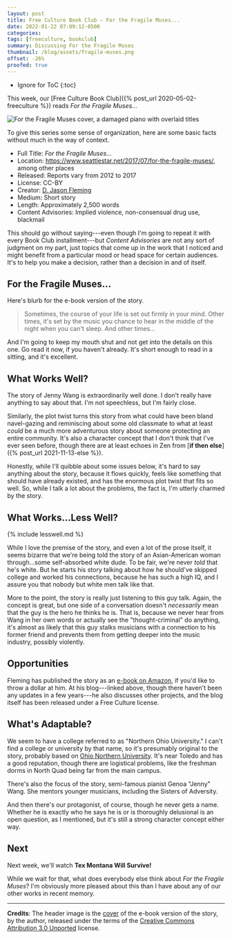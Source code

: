 ```yaml
---
layout: post
title: Free Culture Book Club — For the Fragile Muses...
date: 2022-01-22 07:09:12-0500
categories:
tags: [freeculture, bookclub]
summary: Discussing For the Fragile Muses
thumbnail: /blog/assets/fragile-muses.png
offset: -26%
proofed: true
---
```


* Ignore for ToC
{:toc}

This week, our [Free Culture Book Club]({% post_url 2020-05-02-freeculture %}) reads *For the Fragile Muses...*

![For the Fragile Muses cover, a damaged piano with overlaid titles](/blog/assets/fragile-muses.png "Sometimes the ivories tickle back")

To give this series some sense of organization, here are some basic facts without much in the way of context.

 * Full Title:  *For the Fragile Muses...*
 * Location:  <https://www.seattlestar.net/2017/07/for-the-fragile-muses/>, among other places
 * Released:  Reports vary from 2012 to 2017
 * License:  CC-BY
 * Creator:  [D. Jason Fleming](https://blindslapstick.wordpress.com/)
 * Medium:  Short story
 * Length:  Approximately 2,500 words
 * Content Advisories:  Implied violence, non-consensual drug use, blackmail

This should go without saying---even though I'm going to repeat it with every Book Club installment---but *Content Advisories* are not any sort of judgment on my part, just topics that come up in the work that I noticed and might benefit from a particular mood or head space for certain audiences.  It's to help you make a decision, rather than a decision in and of itself.

## For the Fragile Muses...

Here's blurb for the e-book version of the story.

 > Sometimes, the course of your life is set out firmly in your mind. Other times, it's set by the music you chance to hear in the middle of the night when you can't sleep. And other times...

And I'm going to keep my mouth shut and not get into the details on this one.  Go read it now, if you haven't already.  It's short enough to read in a sitting, and it's excellent.

## What Works Well?

The story of Jenny Wang is extraordinarily well done.  I don't really have anything to say about that.  I'm not speechless, but I'm fairly close.

Similarly, the plot twist turns this story from what could have been bland navel-gazing and reminiscing about some old classmate to what at least *could* be a much more adventurous story about someone protecting an entire community.  It's also a character concept that I don't think that I've ever seen before, though there are at least echoes in Zen from [**if then else**]({% post_url 2021-11-13-else %}).

Honestly, while I'll quibble about some issues below, it's hard to say anything about the story, because it flows quickly, feels like something that should have already existed, and has the enormous plot twist that fits so well.  So, while I talk a lot about the problems, the fact is, I'm utterly charmed by the story.

## What Works...Less Well?

{% include lesswell.md %}

While I love the premise of the story, and even a lot of the prose itself, it seems bizarre that we're being told the story of an Asian-American woman through...some self-absorbed white dude.  To be fair, we're never *told* that he's white.  But he starts his story talking about how he should've skipped college and worked his connections, because he has such a high IQ, and I assure you that nobody but white men talk like that.

More to the point, the story is really just listening to this guy talk.  Again, the concept is great, but one side of a conversation doesn't *necessarily* mean that the guy is the hero he thinks he is.  That is, because we never hear from Wang in her own words or actually see the "thought-criminal" do anything, it's almost as likely that this guy stalks musicians with a connection to his former friend and prevents them from getting deeper into the music industry, possibly violently.

## Opportunities

Fleming has published the story as an [e-book on Amazon](https://amzn.to/3FrDdFa), if you'd like to throw a dollar at him.  At his blog---linked above, though there haven't been any updates in a few years---he also discusses other projects, and the blog itself has been released under a Free Culture license.

## What's Adaptable?

We seem to have a college referred to as "Northern Ohio University."  I can't find a college or university by that name, so it's presumably original to the story, probably based on [Ohio Northern University](https://en.wikipedia.org/wiki/Ohio_Northern_University).  It's near Toledo and has a good reputation, though there are logistical problems, like the freshman dorms in North Quad being far from the main campus.

There's also the focus of the story, semi-famous pianist Genoa "Jenny" Wang.  She mentors younger musicians, including the Sisters of Adversity.

And then there's our protagonist, of course, though he never gets a name.  Whether he is exactly who he says he is or is thoroughly delusional is an open question, as I mentioned, but it's still a strong character concept either way.

## Next

Next week, we'll watch **Tex Montana Will Survive!**

While we wait for that, what does everybody else think about *For the Fragile Muses*?  I'm obviously more pleased about this than I have about any of our other works in recent memory.

* * *

**Credits**:  The header image is the [cover](https://www.deviantart.com/deejf/art/For-the-fragile-Muses-first-cover-650147531) of the e-book version of the story, by the author, released under the terms of the [Creative Commons Attribution 3.0 Unported](https://creativecommons.org/licenses/by/3.0/) license.
